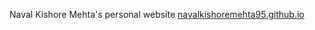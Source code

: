 Naval Kishore Mehta's  personal website [navalkishoremehta95.github.io](https://navalkishoremehta95.github.io)
